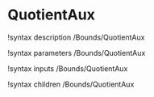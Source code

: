 <!-- MOOSE Documentation Stub: Remove this when content is added. -->

# QuotientAux
!syntax description /Bounds/QuotientAux

!syntax parameters /Bounds/QuotientAux

!syntax inputs /Bounds/QuotientAux

!syntax children /Bounds/QuotientAux
